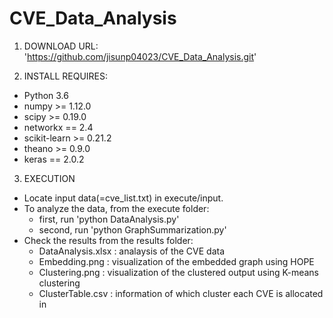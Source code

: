 # CVE_Data_Analysis

1. DOWNLOAD URL: 'https://github.com/jisunp04023/CVE_Data_Analysis.git'

2. INSTALL REQUIRES:
  * Python 3.6
  * numpy >= 1.12.0
  * scipy >= 0.19.0
  * networkx == 2.4
  * scikit-learn >= 0.21.2
  * theano >= 0.9.0
  * keras == 2.0.2

3. EXECUTION
  * Locate input data(=cve_list.txt) in execute/input.
  * To analyze the data, from the execute folder:
    - first, run 'python DataAnalysis.py'
    - second, run 'python GraphSummarization.py'
  * Check the results from the results folder:
    - DataAnalysis.xlsx : analaysis of the CVE data
    - Embedding.png     : visualization of the embedded graph using HOPE
    - Clustering.png    : visualization of the clustered output using K-means clustering
    - ClusterTable.csv  : information of which cluster each CVE is allocated in
